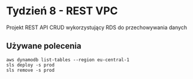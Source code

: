 # Tydzień 8 - REST VPC

Projekt REST API CRUD wykorzystujący RDS do przechowywania danych

## Używane polecenia
```
aws dynamodb list-tables --region eu-central-1
sls deploy -s prod
sls remove -s prod
```